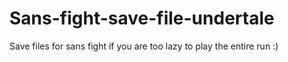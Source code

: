 # Sans-fight-save-file-undertale
Save files for sans fight if you are too lazy to play the entire run :)
